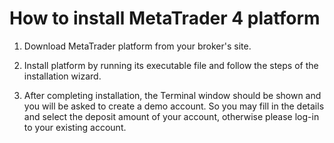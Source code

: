 # How to install MetaTrader 4 platform

1. Download MetaTrader platform from your broker's site.

1. Install platform by running its executable file
   and follow the steps of the installation wizard.

1. After completing installation, the Terminal window should be shown
   and you will be asked to create a demo account.
   So you may fill in the details and select the deposit amount of your account,
   otherwise please log-in to your existing account.
